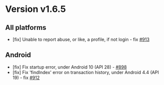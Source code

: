 # Version v1.6.5

## All platforms

- [fix] Unable to report abuse, or like, a profile, if not login - fix [#913](https://git.duniter.org/clients/cesium-grp/cesium/-/issues/913) 

## Android

- [fix] Fix startup error, under Android 10 (API 28)  - [#898](https://git.duniter.org/clients/cesium-grp/cesium/-/issues/898)
- [fix] Fix 'findIndex' error on transaction history, under Android 4.4 (API 19) - fix [#912](https://git.duniter.org/clients/cesium-grp/cesium/-/issues/912)
